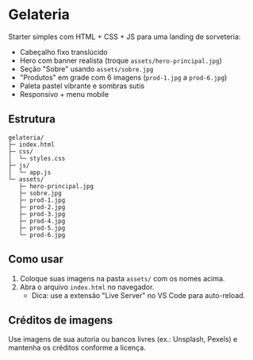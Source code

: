 # Gelateria

Starter simples com HTML + CSS + JS para uma landing de sorveteria:

- Cabeçalho fixo translúcido
- Hero com banner realista (troque `assets/hero-principal.jpg`)
- Seção "Sobre" usando `assets/sobre.jpg`
- "Produtos" em grade com 6 imagens (`prod-1.jpg` a `prod-6.jpg`)
- Paleta pastel vibrante e sombras sutis
- Responsivo + menu mobile

## Estrutura
```
gelateria/
├─ index.html
├─ css/
│  └─ styles.css
├─ js/
│  └─ app.js
└─ assets/
   ├─ hero-principal.jpg
   ├─ sobre.jpg
   ├─ prod-1.jpg
   ├─ prod-2.jpg
   ├─ prod-3.jpg
   ├─ prod-4.jpg
   ├─ prod-5.jpg
   └─ prod-6.jpg
```

## Como usar
1. Coloque suas imagens na pasta `assets/` com os nomes acima.
2. Abra o arquivo `index.html` no navegador.
   - Dica: use a extensão "Live Server" no VS Code para auto-reload.

## Créditos de imagens
Use imagens de sua autoria ou bancos livres (ex.: Unsplash, Pexels) e mantenha os créditos conforme a licença.
